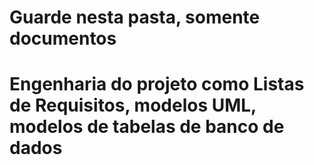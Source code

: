 # Guarde nesta pasta, somente documentos 
# Engenharia do projeto como Listas de Requisitos, modelos UML, modelos de tabelas de banco de dados
